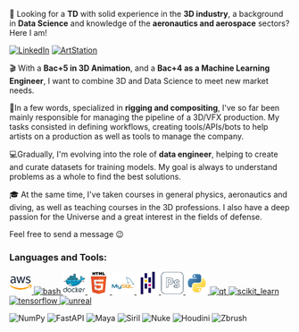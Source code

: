 🔎 Looking for a **TD** with solid experience in the **3D industry**, a background in **Data Science** and knowledge of the **aeronautics and aerospace** sectors? Here I am!

[![LinkedIn](https://img.shields.io/badge/LinkedIn-%230077B5.svg?logo=linkedin&logoColor=white)](https://www.linkedin.com/in/tristan-giandoriggio/)
[![ArtStation](https://img.shields.io/badge/ArtStation-%230077B5.svg?logo=artstation&logoColor=white)](https://www.artstation.com/tristangiando)

🎬 With a **Bac+5 in 3D Animation**, and a **Bac+4 as a Machine Learning Engineer**, I want to combine 3D and Data Science to meet new market needs.

🎯In a few words, specialized in **rigging and compositing**, I've so far been mainly responsible for managing the pipeline of a 3D/VFX production.
My tasks consisted in defining workflows, creating tools/APIs/bots to help artists on a production as well as tools to manage the company.

💻Gradually, I'm evolving into the role of **data engineer**, helping to create and curate datasets for training models.
My goal is always to understand problems as a whole to find the best solutions.

🎓 At the same time, I've taken courses in general physics, aeronautics and diving, as well as teaching courses in the 3D professions.
I also have a deep passion for the Universe and a great interest in the fields of defense.

Feel free to send a message 😉

<h3 align="left">Languages and Tools:</h3>

<p align="left">
<a href="https://aws.amazon.com" target="_blank" rel="noreferrer"> <img src="https://raw.githubusercontent.com/devicons/devicon/master/icons/amazonwebservices/amazonwebservices-original-wordmark.svg" alt="aws" width="40" height="40"/> </a>
<a href="https://www.gnu.org/software/bash/" target="_blank" rel="noreferrer"> <img src="https://www.vectorlogo.zone/logos/gnu_bash/gnu_bash-icon.svg" alt="bash" width="40" height="40"/> </a>
<a href="https://www.docker.com/" target="_blank" rel="noreferrer"> <img src="https://raw.githubusercontent.com/devicons/devicon/master/icons/docker/docker-original-wordmark.svg" alt="docker" width="40" height="40"/> </a>
<a href="https://www.w3.org/html/" target="_blank" rel="noreferrer"> <img src="https://raw.githubusercontent.com/devicons/devicon/master/icons/html5/html5-original-wordmark.svg" alt="html5" width="40" height="40"/> </a>
<a href="https://www.mysql.com/" target="_blank" rel="noreferrer"> <img src="https://raw.githubusercontent.com/devicons/devicon/master/icons/mysql/mysql-original-wordmark.svg" alt="mysql" width="40" height="40"/> </a>
<a href="https://pandas.pydata.org/" target="_blank" rel="noreferrer"> <img src="https://raw.githubusercontent.com/devicons/devicon/2ae2a900d2f041da66e950e4d48052658d850630/icons/pandas/pandas-original.svg" alt="pandas" width="40" height="40"/> </a>
<a href="https://www.photoshop.com/en" target="_blank" rel="noreferrer"> <img src="https://raw.githubusercontent.com/devicons/devicon/master/icons/photoshop/photoshop-line.svg" alt="photoshop" width="40" height="40"/> </a>
<a href="https://www.python.org" target="_blank" rel="noreferrer"> <img src="https://raw.githubusercontent.com/devicons/devicon/master/icons/python/python-original.svg" alt="python" width="40" height="40"/> </a>
<a href="https://www.qt.io/" target="_blank" rel="noreferrer"> <img src="https://upload.wikimedia.org/wikipedia/commons/0/0b/Qt_logo_2016.svg" alt="qt" width="40" height="40"/> </a>
<a href="https://scikit-learn.org/" target="_blank" rel="noreferrer"> <img src="https://upload.wikimedia.org/wikipedia/commons/0/05/Scikit_learn_logo_small.svg" alt="scikit_learn" width="40" height="40"/> </a>
<a href="https://www.tensorflow.org" target="_blank" rel="noreferrer"> <img src="https://www.vectorlogo.zone/logos/tensorflow/tensorflow-icon.svg" alt="tensorflow" width="40" height="40"/> </a>
<a href="https://unrealengine.com/" target="_blank" rel="noreferrer"> <img src="https://raw.githubusercontent.com/kenangundogan/fontisto/036b7eca71aab1bef8e6a0518f7329f13ed62f6b/icons/svg/brand/unreal-engine.svg" alt="unreal" width="40" height="40"/> </a>

![NumPy](https://img.shields.io/badge/numpy-%23013243.svg?style=for-the-badge&logo=numpy&logoColor=white)
![FastAPI](https://img.shields.io/badge/FastAPI-005571?style=for-the-badge&logo=fastapi)
![Maya](https://img.shields.io/badge/maya-009490.svg?style=for-the-badge&logo=autodeskmaya&logoColor=white)
![Siril](https://img.shields.io/badge/siril-578dff.svg?style=for-the-badge&logo=siril&logoColor=white)
![Nuke](https://img.shields.io/badge/nuke-fde600.svg?style=for-the-badge&logo=nuke&logoColor=black)
![Houdini](https://img.shields.io/badge/houdini-ff861d.svg?style=for-the-badge&logo=houdini&logoColor=white)
![Zbrush](https://img.shields.io/badge/zBrush-002a42.svg?style=for-the-badge&logo=zbrush&logoColor=white)

